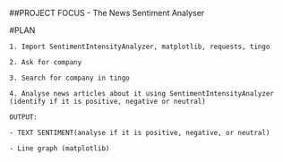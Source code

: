 ##PROJECT FOCUS - The News Sentiment Analyser

#PLAN 

	1. Import SentimentIntensityAnalyzer, matplotlib, requests, tingo
 
	2. Ask for company
 
	3. Search for company in tingo
 
	4. Analyse news articles about it using SentimentIntensityAnalyzer (identify if it is positive, negative or neutral)
 
	OUTPUT:
 
 	- TEXT SENTIMENT(analyse if it is positive, negative, or neutral)
  
  	- Line graph (matplotlib)
